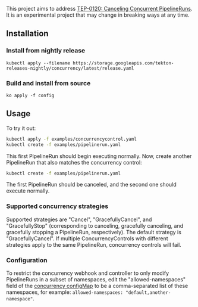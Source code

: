 This project aims to address [TEP-0120: Canceling Concurrent PipelineRuns](https://github.com/tektoncd/community/blob/main/teps/0120-canceling-concurrent-pipelineruns.md).
It is an experimental project that may change in breaking ways at any time.

## Installation

### Install from nightly release

```
kubectl apply --filename https://storage.googleapis.com/tekton-releases-nightly/concurrency/latest/release.yaml
```

### Build and install from source

```
ko apply -f config
```

## Usage

To try it out:
```sh
kubectl apply -f examples/concurrencycontrol.yaml
kubectl create -f examples/pipelinerun.yaml
```

This first PipelineRun should begin executing normally.
Now, create another PipelineRun that also matches the concurrency control:
```sh
kubectl create -f examples/pipelinerun.yaml
```

The first PipelineRun should be canceled, and the second one should execute normally.

### Supported concurrency strategies

Supported strategies are "Cancel", "GracefullyCancel", and "GracefullyStop"
(corresponding to canceling, gracefully canceling, and gracefully stopping a PipelineRun, respectively).
The default strategy is "GracefullyCancel".
If multiple ConcurrencyControls with different strategies apply to the same PipelineRun, concurrency controls will fail.

### Configuration

To restrict the concurrency webhook and controller to only modify PipelineRuns in a subset of namespaces,
edit the "allowed-namespaces" field of the [concurrency configMap](./config/concurrency-config.yaml) to be
a comma-separated list of these namespaces, for example: `allowed-namespaces: "default,another-namespace"`.